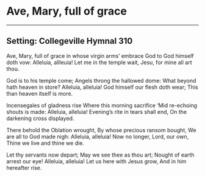 # Ave, Mary, full of grace

***

## Setting: Collegeville Hymnal 310

 Ave, Mary, full of grace
in whose virgin arms’ embrace
God to God himself doth vow:
Alleluia, allleuia!
Let me in the temple wait,
Jesu, for mine all art thou.

God is to his temple come;
Angels throng the hallowed dome:
What beyond hath heaven in store?
Alleluia, alleluia!
God himself our flesh doth wear;
This than heaven itself is more.

Incensegales of gladness rise
Where this morning sacrifice
‘Mid re-echoing shouts is made:
Alleluia, alleluia!
Evening’s rite in tears shall end,
On the darkening cross displayed.

There behold the Oblation wrought,
By whose precious ransom bought,
We are all to God made nigh:
Alleluia, alleluia!
Now no longer, Lord, our own,
Thine we live and thine we die.

Let thy servants now depart;
May we see thee as thou art;
Nought of earth arrest our eye!
Alleluia, alleluia!
Let us here with Jesus grow,
And in him hereafter rise.